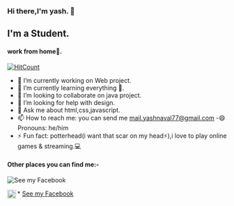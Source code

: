 ### Hi there,I'm yash. 👋
## I'm a Student.
#### work from home🏡.
[![HitCount](http://hits.dwyl.com/yashnaval/yashnaval.svg)](http://hits.dwyl.com/yashnaval/yashnaval)

- 🔭 I’m currently working on Web project.
- 🌱 I’m currently learning everything 🤣. 
- 👯 I’m looking to collaborate on java project.
- 🤔 I’m looking for help with design.
- 💬 Ask me about html,css,javascript.
- 📫 How to reach me: you can send me mail.yashnaval77@gmail.com
-😄 Pronouns: he/him
- ⚡ Fun fact: potterhead(i want that scar on my head⚡),i love to play online games & streaming.:computer:

#### Other places you can find me:-
![See my Facebook]("https://cdn.jsdelivr.net/npm/simple-icons@v3/icons/facebook.svg")



<img align="left" alt="Yash Naval's Facebook" width="20px" src="https://cdn.jsdelivr.net/npm/simple-icons@v3/icons/facebook.svg" /> * [See my Facebook](https://www.facebook.com/yash.naval.92/)



